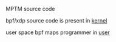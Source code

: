 MPTM source code

bpf/xdp source code is present in [kernel](./kernel/)

user space bpf maps programmer in [user](./user/)